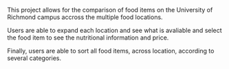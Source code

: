 This project allows for the comparison of food items on the University of Richmond campus accross the multiple food locations.

Users are able to expand each location and see what is avaliable and select the food item to see the nutritional information and price.

Finally, users are able to sort all food items, across location, according to several categories. 
